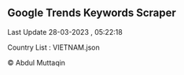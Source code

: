 

## Google Trends Keywords Scraper 
 
Last Update 28-03-2023 , 05:22:18

Country List :
VIETNAM.json



© Abdul Muttaqin 
